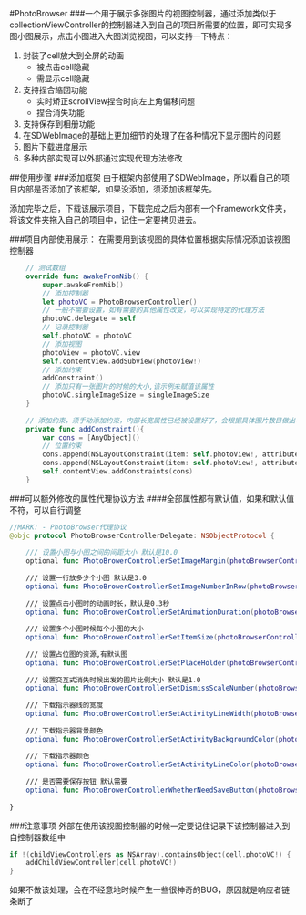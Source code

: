 #PhotoBrowser
###一个用于展示多张图片的视图控制器，通过添加类似于collectionViewController的控制器进入到自己的项目所需要的位置，即可实现多图小图展示，点击小图进入大图浏览视图，可以支持一下特点：
1.	封装了cell放大到全屏的动画
	*	被点击cell隐藏
	* 	需显示cell隐藏
2. 支持捏合缩回功能
	*	实时矫正scrollView捏合时向左上角偏移问题
	*	捏合消失功能
3. 支持保存到相册功能
4. 在SDWebImage的基础上更加细节的处理了在各种情况下显示图片的问题
5. 图片下载进度展示
6.	多种内部实现可以外部通过实现代理方法修改

##使用步骤
###添加框架
由于框架内部使用了SDWebImage，所以看自己的项目内部是否添加了该框架，如果没添加，须添加该框架先。

添加完毕之后，下载该展示项目，下载完成之后内部有一个Framework文件夹，将该文件夹拖入自己的项目中，记住一定要拷贝进去。

###项目内部使用展示：
在需要用到该视图的具体位置根据实际情况添加该视图控制器

``` swift
    // 测试数组
    override func awakeFromNib() {
        super.awakeFromNib()
        // 添加控制器
        let photoVC = PhotoBrowserController()
        // 一般不需要设置，如有需要的其他属性改变，可以实现特定的代理方法
        photoVC.delegate = self
        // 记录控制器
        self.photoVC = photoVC
        // 添加视图
        photoView = photoVC.view
        self.contentView.addSubview(photoView!)
        // 添加约束
        addConstraint()
        // 添加只有一张图片的时候的大小,该示例未赋值该属性
        photoVC.singleImageSize = singleImageSize
    }
    
    // 添加约束，须手动添加约束，内部长宽属性已经被设置好了，会根据具体图片数目做出判断
    private func addConstraint(){
        var cons = [AnyObject]()
        // 位置约束
        cons.append(NSLayoutConstraint(item: self.photoView!, attribute: NSLayoutAttribute.Top, relatedBy: NSLayoutRelation.Equal, toItem: self.titleLabel, attribute: NSLayoutAttribute.Bottom, multiplier: 1, constant: 10))
        cons.append(NSLayoutConstraint(item: self.photoView!, attribute: NSLayoutAttribute.Leading, relatedBy: NSLayoutRelation.Equal, toItem: self.titleLabel, attribute: NSLayoutAttribute.Leading, multiplier: 1, constant: 0))
        self.contentView.addConstraints(cons)
    }
```

###可以额外修改的属性代理协议方法
####全部属性都有默认值，如果和默认值不符，可以自行调整


```swift
//MARK: - PhotoBrowser代理协议
@objc protocol PhotoBrowserControllerDelegate: NSObjectProtocol {
    
    /// 设置小图与小图之间的间距大小 默认是10.0
    optional func PhotoBrowerControllerSetImageMargin(photoBrowserController:PhotoBrowserController) -> CGFloat
    
    /// 设置一行放多少个小图 默认是3.0
    optional func PhotoBrowerControllerSetImageNumberInRow(photoBrowserController:PhotoBrowserController) -> Int
    
    /// 设置点击小图时的动画时长，默认是0.3秒
    optional func PhotoBrowerControllerSetAnimationDuration(photoBrowserController:PhotoBrowserController) -> NSTimeInterval
    
    /// 设置多个小图时候每个小图的大小
    optional func PhotoBrowerControllerSetItemSize(photoBrowserController:PhotoBrowserController) -> CGSize
    
    /// 设置占位图的资源,有默认图
    optional func PhotoBrowerControllerSetPlaceHolder(photoBrowserController:PhotoBrowserController) -> UIImage
    
    /// 设置交互式消失时候出发的图片比例大小 默认是1.0
    optional func PhotoBrowerControllerSetDismissScaleNumber(photoBrowserController:PhotoBrowserController) -> CGFloat
    
    /// 下载指示器线的宽度
    optional func PhotoBrowerControllerSetActivityLineWidth(photoBrowserController:PhotoBrowserController) -> CGFloat
    
    /// 下载指示器背景颜色
    optional func PhotoBrowerControllerSetActivityBackgroundColor(photoBrowserController:PhotoBrowserController) -> UIColor
    
    /// 下载指示器颜色
    optional func PhotoBrowerControllerSetActivityLineColor(photoBrowserController:PhotoBrowserController) -> UIColor
    
    /// 是否需要保存按钮 默认需要
    optional func PhotoBrowerControllerWhetherNeedSaveButton(photoBrowserController:PhotoBrowserController) -> Bool
    
}

```
###注意事项
外部在使用该视图控制器的时候一定要记住记录下该控制器进入到自控制器数组中

``` swift
if !(childViewControllers as NSArray).containsObject(cell.photoVC!) {
	addChildViewController(cell.photoVC!)
}
```
如果不做该处理，会在不经意地时候产生一些很神奇的BUG，原因就是响应者链条断了



